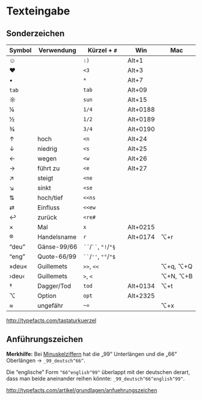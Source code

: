 # Texteingabe



## Sonderzeichen

| Symbol | Verwendung  | Kürzel + `#` | Win      | Mac |
| ------ | ----------  | ---------- | -------- | --- |
| ☺      |             | `:)      ` <!--?-->| Alt+1
| ♥      |             | `<3      ` <!--?-->| Alt+3
| •      |             | `*       ` <!--?-->| Alt+7
| `tab`  |             | `tab     ` <!--?-->| Alt+09
| ☼      |             | `sun     ` <!--?-->| Alt+15
| ¼      |             | `1/4     ` | Alt+0188
| ½      |             | `1/2     ` | Alt+0189
| ¾      |             | `3/4     ` | Alt+0190
| ↑      | hoch        | `<n      ` | Alt+24
| ↓      | niedrig     | `<s      ` | Alt+25
| ←      | wegen       | `<w      ` | Alt+26
| →      | führt zu    | `<e      ` | Alt+27
| ↗      | steigt      | `<ne     ` |
| ↘      | sinkt       | `<se     ` |
| ⇅      | hoch/tief   | `<<ns    ` |
| ⇄      | Einfluss    | `<<ew    ` |
| ↩︎      | zurück      | `<re#    ` | 
| ×      | Mal         | `x       ` | Alt+0215 | 
| ®      | Handelsname | `r       ` | Alt+0174 | ⌥+r
| “deu”  | Gänse-99/66 | `´´`/` `` `, `"!`/`"§  ` | 
| “eng”  | Quote-66/99 | ` `` `/` '' `,  `"°`/`"$  ` | 
| »deu«  | Guillemets  | `>>`, `<<  ` | | ⌥+q, ⌥+Q
| ›deu‹  | Guillemets  | `>`, `<    ` | | ⌥+N, ⌥+B         
| †      | Dagger/Tod  | `tod     ` | Alt+0134 | ⌥+t
| ⌥      | Option      | `opt     ` | Alt+2325 | 
| ≈      | ungefähr    | `~=      ` | | ⌥+x

<http://typefacts.com/tastaturkuerzel>

## Anführungszeichen

**Merkhilfe:** Bei [Minuskelziffern](https://de.wikipedia.org/wiki/Minuskelziffer) hat die „99” Unterlängen und die „66” Oberlängen → `_99_deutsch^66^`.

Die “englische” Form `^66^english^99^` überlappt mit der deutschen derart, dass man beide aneinander reihen könnte: `_99_deutsch^66^english^99^`.

<http://typefacts.com/artikel/grundlagen/anfuehrungszeichen>
